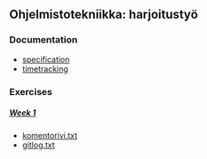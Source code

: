 ## Ohjelmistotekniikka: harjoitustyö

### Documentation
- [specification](pacman-game/documentation/specification.md)
- [timetracking](pacman-game/documentation/timetracking.md)

### Exercises

 ##### <ins> Week 1 </ins>
- [komentorivi.txt](laskarit/viikko1/komentorivi.txt)  
- [gitlog.txt](laskarit/viikko1/gitlog.txt)
